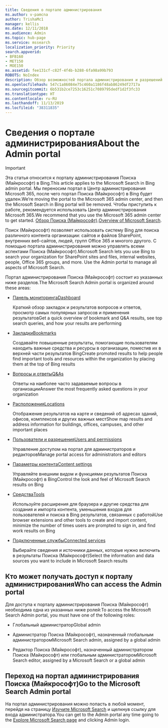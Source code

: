 ```yaml
---
title: Сведения о портале администрирования
ms.author: v-pamcna
author: TrishaMc1
manager: kellis
ms.date: 12/11/2018
ms.audience: Admin
ms.topic: hub-page
ms.service: mssearch
localization_priority: Priority
search.appverid:
- BFB160
- MET150
- MOE150
ms.assetid: fee131cf-c82f-4f4b-b288-6fa98a99b793
ROBOTS: NoIndex
description: Обзор возможностей портала администрирования и разрешений на доступ, применяемых при использовании Поиска (Майкрософт)
ms.openlocfilehash: 547c1a86084e75c460a1186f48ab86249df2717a
ms.sourcegitcommit: 6b531b2ce7253c16251c7089795dedf1d2f3fc33
ms.translationtype: HT
ms.contentlocale: ru-RU
ms.lasthandoff: 11/13/2019
ms.locfileid: "38311835"
---
```

# <a name="about-the-admin-portal"></a><span data-ttu-id="6e43e-103">Сведения о портале администрирования</span><span class="sxs-lookup"><span data-stu-id="6e43e-103">About the Admin portal</span></span>

> [!IMPORTANT]
> <span data-ttu-id="6e43e-104">Эта статья относится к порталу администрирования Поиска (Майкрософт) в Bing.</span><span class="sxs-lookup"><span data-stu-id="6e43e-104">This article applies to the Microsoft Search in Bing admin portal.</span></span> <span data-ttu-id="6e43e-105">Мы переносим портал в Центр администрирования Microsoft 365, после чего портал Поиска (Майкрософт) в Bing будет удален.</span><span class="sxs-lookup"><span data-stu-id="6e43e-105">We’re moving the portal to the Microsoft 365 admin center, and then the Microsoft Search in Bing portal will be removed.</span></span> <span data-ttu-id="6e43e-106">Чтобы приступить к работе, рекомендуется использовать Центр администрирования Microsoft 365.</span><span class="sxs-lookup"><span data-stu-id="6e43e-106">We recommend that you use the Microsoft 365 admin center to get started.</span></span> <span data-ttu-id="6e43e-107">[Обзор Поиска (Майкрософт)](overview-microsoft-search.md).</span><span class="sxs-lookup"><span data-stu-id="6e43e-107">[Overview of Microsoft Search](overview-microsoft-search.md).</span></span>

    
<span data-ttu-id="6e43e-p102">Поиск (Майкрософт) позволяет использовать систему Bing для поиска различного контента организации: сайтов и файлов SharePoint, внутренних веб-сайтов, людей, групп Office 365 и многого другого. С помощью портала администрирования можно управлять всеми аспектами Поиска (Майкрософт).</span><span class="sxs-lookup"><span data-stu-id="6e43e-p102">Microsoft Search lets you use Bing to search your organization for SharePoint sites and files, internal websites, people, Office 365 groups, and more. Use the Admin portal to manage all aspects of Microsoft Search.</span></span>
  
<span data-ttu-id="6e43e-110">Портал администрирования Поиска (Майкрософт) состоит из указанных ниже разделов.</span><span class="sxs-lookup"><span data-stu-id="6e43e-110">The Microsoft Search Admin portal is organized around these areas:</span></span>
  
- [<span data-ttu-id="6e43e-111">Панель мониторинга</span><span class="sxs-lookup"><span data-stu-id="6e43e-111">Dashboard</span></span>](get-insights.md)
    
    <span data-ttu-id="6e43e-112">Краткий обзор закладок и результатов вопросов и ответов, просмотр самых популярных запросов и применения результатов</span><span class="sxs-lookup"><span data-stu-id="6e43e-112">Get a quick overview of bookmark and Q&A results, see top search queries, and how your results are performing</span></span>
    
- [<span data-ttu-id="6e43e-113">Закладки</span><span class="sxs-lookup"><span data-stu-id="6e43e-113">Bookmarks</span></span>](create-and-manage-bookmarks.md)
    
    <span data-ttu-id="6e43e-114">Создавайте повышенные результаты, помогающие пользователям находить важные средства и ресурсы в организации, поместив их в верхней части результатов Bing</span><span class="sxs-lookup"><span data-stu-id="6e43e-114">Create promoted results to help people find important tools and resources within the organization by placing them at the top of Bing results</span></span>
    
- [<span data-ttu-id="6e43e-115">Вопросы и ответы</span><span class="sxs-lookup"><span data-stu-id="6e43e-115">Q&As</span></span>](create-and-manage-qas.md)
    
    <span data-ttu-id="6e43e-116">Ответы на наиболее часто задаваемые вопросы в организации</span><span class="sxs-lookup"><span data-stu-id="6e43e-116">Answer the most frequently asked questions in your organization</span></span>
    
- [<span data-ttu-id="6e43e-117">Расположения</span><span class="sxs-lookup"><span data-stu-id="6e43e-117">Locations</span></span>](add-a-location.md)
    
    <span data-ttu-id="6e43e-118">Отображение результатов на карте и сведений об адресах зданий, офисов, комплексов и других важных мест</span><span class="sxs-lookup"><span data-stu-id="6e43e-118">Show map results and address information for buildings, offices, campuses, and other important places</span></span>
    
- [<span data-ttu-id="6e43e-119">Пользователи и разрешения</span><span class="sxs-lookup"><span data-stu-id="6e43e-119">Users and permissions</span></span>](add-users.md)
    
    <span data-ttu-id="6e43e-120">Управление доступом на портал для администраторов и редакторов</span><span class="sxs-lookup"><span data-stu-id="6e43e-120">Manage portal access for administrators and editors</span></span>
    
- [<span data-ttu-id="6e43e-121">Параметры контента</span><span class="sxs-lookup"><span data-stu-id="6e43e-121">Content settings</span></span>](content-settings.md)
    
    <span data-ttu-id="6e43e-122">Управляйте внешним видом и функциями результатов Поиска (Майкрософт) в Bing</span><span class="sxs-lookup"><span data-stu-id="6e43e-122">Control the look and feel of Microsoft Search results on Bing</span></span>
    
- [<span data-ttu-id="6e43e-123">Средства</span><span class="sxs-lookup"><span data-stu-id="6e43e-123">Tools</span></span>](admin-portal-tools.md)
    
    <span data-ttu-id="6e43e-124">Используйте расширения для браузера и другие средства для создания и импорта контента, уменьшения входов для пользователей и поиска в Bing результатов, связанных с работой</span><span class="sxs-lookup"><span data-stu-id="6e43e-124">Use browser extensions and other tools to create and import content, minimize the number of times users are prompted to sign in, and find work results on Bing</span></span>
    
- [<span data-ttu-id="6e43e-125">Подключенные службы</span><span class="sxs-lookup"><span data-stu-id="6e43e-125">Connected services</span></span>](connected-services.md)
    
    <span data-ttu-id="6e43e-126">Выбирайте сведения и источники данных, которые нужно включить в результаты Поиска (Майкрософт)</span><span class="sxs-lookup"><span data-stu-id="6e43e-126">Select the information and data sources you want to include in Microsoft Search results</span></span>
    
## <a name="who-can-access-the-admin-portal"></a><span data-ttu-id="6e43e-127">Кто может получать доступ к порталу администрирования</span><span class="sxs-lookup"><span data-stu-id="6e43e-127">Who can access the Admin portal</span></span>

<span data-ttu-id="6e43e-128">Для доступа к порталу администрирования Поиска (Майкрософт) необходима одна из указанных ниже ролей:</span><span class="sxs-lookup"><span data-stu-id="6e43e-128">To access the Microsoft Search Admin portal, you must have one of the following roles:</span></span>
  
- <span data-ttu-id="6e43e-129">Глобальный администратор</span><span class="sxs-lookup"><span data-stu-id="6e43e-129">Global admin</span></span>
    
- <span data-ttu-id="6e43e-130">Администратор Поиска (Майкрософт), назначенный глобальным администратором</span><span class="sxs-lookup"><span data-stu-id="6e43e-130">Microsoft Search admin, assigned by a global admin</span></span>
    
- <span data-ttu-id="6e43e-131">Редактор Поиска (Майкрософт), назначенный администратором Поиска (Майкрософт) или глобальным администратором</span><span class="sxs-lookup"><span data-stu-id="6e43e-131">Microsoft Search editor, assigned by a Microsoft Search or a global admin</span></span>
    
## <a name="go-to-the-microsoft-search-admin-portal"></a><span data-ttu-id="6e43e-132">Переход на портал администрирования Поиска (Майкрософт)</span><span class="sxs-lookup"><span data-stu-id="6e43e-132">Go to the Microsoft Search Admin portal</span></span>

<span data-ttu-id="6e43e-133">На портал администрирования можно попасть в любой момент, перейдя на страницу [Изучите Microsoft Search](https://www.bing.com/business/explore) и щелкнув ссылку для входа администратора.</span><span class="sxs-lookup"><span data-stu-id="6e43e-133">You can get to the Admin portal any time going to the [Explore Microsoft Search page](https://www.bing.com/business/explore) and clicking Admin login.</span></span> 
